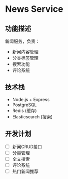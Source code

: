 # News Service

## 功能描述

新闻服务，负责：
- 新闻内容管理
- 分类标签管理
- 搜索功能
- 评论系统

## 技术栈

- Node.js + Express
- PostgreSQL
- Redis (缓存)
- Elasticsearch (搜索)

## 开发计划

- [ ] 新闻CRUD接口
- [ ] 分类管理
- [ ] 全文搜索
- [ ] 评论系统
- [ ] 热门新闻推荐 